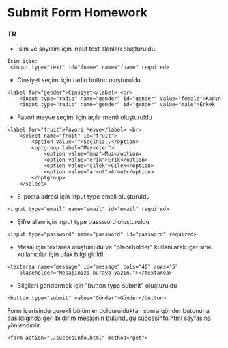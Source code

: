 # Submit Form Homework
### TR
- İsim ve soyisim için input text alanları oluşturuldu.
```
İsim için:
 <input type="text" id="fname" name="fname" required>
 ```

- Cinsiyet seçimi için radio button oluşturuldu
```
<label for="gender">Cinsiyet</label> <br>
    <input type="radio" name="gender" id="gender" value="female">Kadın
    <input type="radio" name="gender" id="gender" value="male">Erkek
```

- Favori meyve seçimi için açılır menü oluşturuldu
```
<label for="fruit">Favori Meyve</label> <br>
    <select name="fruit" id="fruit">
        <option value="">Seçiniz..</option>
        <optgroup label="Meyveler">
            <option value="muz">Muz</option>
            <option value="erik">Erik</option>
            <option value="çilek">Çilek</option>
            <option value="armut">Armut</option>
        </optgroup>
    </select>
```

- E-posta adresi için input type email oluşturuldu
```
<input type="email" name="email" id="email" required>
```

- Şifre alanı için input type password oluşturuldu
```
<input type="password" name="password" id="password" required>
```

- Mesaj için textarea oluşturuldu ve "placeholder" kullanılarak içerisine kullanıcılar için ufak bilgi girildi.
```
<textarea name="message" id="message" cols="40" rows="5"
    placeholder="Mesajınızı buraya yazın."></textarea>
```

- Bilgileri göndermek için "button type submit" oluşturuldu
```
<button type="submit" value="Gönder">Gönder</button>
```
Form içerisinde gerekli bölümler doldurulduktan sonra gönder butonuna basıldığında geri bildirim mesajının bulunduğu succesinfo.html sayfasına yönlendirilir.
```
<form action="./succesinfo.html" method="get">
```


